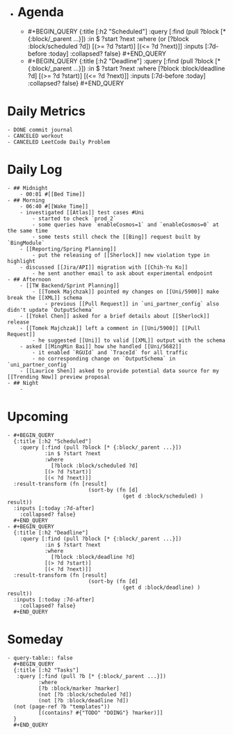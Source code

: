 - # Agenda
	- #+BEGIN_QUERY
	  {:title [:h2 "Scheduled"]
	    :query [:find (pull ?block [* {:block/_parent ...}])
	            :in $ ?start ?next
	            :where
	            (or
	              [?block :block/scheduled ?d])
	            [(>= ?d ?start)]
	            [(<= ?d ?next)]]
	  :inputs [:7d-before :today]
	    :collapsed? false}
	  #+END_QUERY
	- #+BEGIN_QUERY
	  {:title [:h2 "Deadline"]
	    :query [:find (pull ?block [* {:block/_parent ...}])
	            :in $ ?start ?next
	            :where
	              [?block :block/deadline ?d]
	            [(>= ?d ?start)]
	            [(<= ?d ?next)]]
	    :inputs [:7d-before :today]
	    :collapsed? false}
	  #+END_QUERY
# Daily Metrics
	- DONE commit journal
	- CANCELED workout
	- CANCELED LeetCode Daily Problem
# Daily Log
	- ## Midnight
		- 00:01 #[[Bed Time]]
	- ## Morning
		- 06:40 #[[Wake Time]]
		- investigated [[Atlas]] test cases #Uni
			- started to check `prod_2`
			- some queries have `enableCosmos=1` and `enableCosmos=0` at the same time
			- some tests still check the [[Bing]] request built by `BingModule`
		- [[Reporting/Spring Planning]]
			- put the releasing of [[Sherlock]] new violation type in highlight
		- discussed [[Jira/API]] migration with [[Chih-Yu Ko]]
			- he sent another email to ask about experimental endpoint
	- ## Afternoon
		- [[TW Backend/Sprint Planning]]
			- [[Tomek Majchzak]] pointed my changes on [[Uni/5900]] make break the [[XML]] schema
				- previous [[Pull Request]] in `uni_partner_config` also didn't update `OutputSchema`
		- [[Yokel Chen]] asked for a brief details about [[Sherlock]] release
		- [[Tomek Majchzak]] left a comment in [[Uni/5900]] [[Pull Request]]
			- he suggested [[Uni]] to valid [[XML]] output with the schema
		- asked [[MingMin Bai]] how she handled [[Uni/5682]]
			- it enabled `RGUId` and `TraceId` for all traffic
			- no corresponding change on `OutputSchema` in `uni_partner_config`
		- [[Laurice Shen]] asked to provide potential data source for my [[Trending Now]] preview proposal
	- ## Night
		-
# Upcoming
	- #+BEGIN_QUERY
	  {:title [:h2 "Scheduled"]
	    :query [:find (pull ?block [* {:block/_parent ...}])
	            :in $ ?start ?next
	            :where
	              [?block :block/scheduled ?d]
	            [(> ?d ?start)]
	            [(< ?d ?next)]]
	  :result-transform (fn [result]
	                          (sort-by (fn [d]
	                                     (get d :block/scheduled) ) result))    
	  :inputs [:today :7d-after]
	    :collapsed? false}
	  #+END_QUERY
	- #+BEGIN_QUERY
	  {:title [:h2 "Deadline"]
	    :query [:find (pull ?block [* {:block/_parent ...}])
	            :in $ ?start ?next
	            :where
	              [?block :block/deadline ?d]
	            [(> ?d ?start)]
	            [(< ?d ?next)]]
	  :result-transform (fn [result]
	                          (sort-by (fn [d]
	                                     (get d :block/deadline) ) result))    
	  :inputs [:today :7d-after]
	    :collapsed? false}
	  #+END_QUERY
# Someday
	- query-table:: false
	  #+BEGIN_QUERY
	  {:title [:h2 "Tasks"]
	   :query [:find (pull ?b [* {:block/_parent ...}])
	          :where
	          [?b :block/marker ?marker]
	          (not [?b :block/scheduled ?d])
	          (not [?b :block/deadline ?d])
	  (not (page-ref ?b "templates"))
	          [(contains? #{"TODO" "DOING"} ?marker)]]
	  }
	  #+END_QUERY